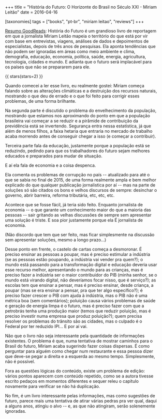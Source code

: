 +++
title = "História do Futuro: O Horizonte do Brasil no Século XXI - Miriam Leitão"
date = 2016-04-16

[taxonomies]
tags = ["books", "pt-br", "miriam leitao", "reviews"]
+++

[Resumo GoodReads](https://www.goodreads.com/book/show/25855630-hist-ria-do-futuro):
História do Futuro é um grandioso livro de reportagem em que a jornalista
Míriam Leitão mapeia o território do que está por vir com base em
entrevistas, viagens, análises de dados e depoimentos de especialistas,
depois de três anos de pesquisas. Ela aponta tendências que não podem ser
ignoradas em áreas como meio ambiente e clima, demografia, educação,
economia, política, saúde, energia, agricultura, tecnologia, cidades e mundo.
E adianta que o futuro será implacável para os países que não se prepararem
para ele.

<!-- more -->

{{ stars(stars=2) }}

Quando comecei a ler esse livro, eu realmente gostei: Miriam começa falando
sobre as alterações climáticas e a destruição dos recursos naturais, mostrando
o que deu de errado e o que foi feito para corrigir esses problemas, de uma
forma brilhante.

Na segunda parte é discutido o problema do envelhecimento da população,
mostrando que estamos nos aproximando do ponto em que a população brasileira
vai começar a se reduzir e a pirâmide de contribuição da previdência está se
invertendo. Segurança entra nessa estatística, já que além de menos filhos, a
faixa hetaria que entraria no mercado de trabalho acaba morrendo antes de
conseguir chegar a isso (e começar a contribuir).

Terceira parte fala da educação, justamente porque a população está se
reduzindo, pedindo para que os trabalhadores do futuro sejam melhores educados
e preparados para mudar de situação.

E aí ela fala de economia e a coisa despenca.

Ela comenta os problemas de corrupção no país -- atualizado para até o que se
sabia no final de 2015, de uma forma realmente ampla e bem melhor explicado do
que qualquer publicação jornalistica por aí -- mas na parte de soluções só são
citados os bons e velhos discursos de sempre: desinchar o governo, abrir
barreira, reforma tributária, etc, etc, etc.

Acontece que se fosse fácil, já teria sido feito. Enquanto jornalista de
economia -- o que garante um conhecimento maior do que a maioria das pessoas
-- sair gritando as velhas discussões de sempre sem apresentar uma solução é
triste. E soa pior justamente porque ela É jornalista de economia.

(Não discordo que tem que ser feito, mas ficar simplesmente na discussão sem
apresentar soluções, mesmo a longo prazo...)

Desse ponto em frente, o castelo de cartas começa a desmoronar. É preciso
ensinar as pessoas a poupar, mas é preciso estimular a indústria (se as
pessoas estão poupando, a indústria vai vender pra quem?); o mundo está
passando para a transformação digital e educação deveria usar esse recurso
melhor, apresentando o mundo para as crianças, mas é preciso fazer a indústria
ser o maior contribuidor do PIB (minha senhor, se o mundo está virando
digital, não deveríamos focar nisso, que é serviço?); as escolas tem que
ensinar a pensar, mas é preciso ensinar, desde criança, a poupar (mas se era
ensinar a pensar, pra que ter algo específico?); é preciso fazer crescer o PIB
com ajuda à indústria, mas o PIB não é uma métrica boa (sem comentários);
poluição causa vários problemas de saúde e geração de energia limpa é o
futuro, mas é preciso fazer com que a petrobrás tenha uma produção maior
(temos que reduzir poluição, mas é preciso investir numa empresa que produz
poluição?); quem precisa resolver os problemas do trânsito são as cidades, mas
o culpado é o Federal por ter reduzido IPI... E por aí vai.

Não que o livro não seja interessante pela quantidade de informações
existentes. O problema é que, numa tentativa de mostrar caminhos para o Brasil
do futuro, Miriam acaba sugerindo fazer coisas dispersas. É como perguntar
para alguém como chegar num restaurante e essa pessoa dizer que deve-se pegar
a direita e a esquerda ao mesmo tempo. Simplesmente, não é possível.

Fora as questões lógicas do conteúdo, existe um problema de edição: vários
pontos aparecem com conteúdo repetido, como se a autora tivesse escrito
pedaços em momentos diferentes e sequer releu o capítulo novamente para
verificar se não há duplicação.

No fim, é um livro interessante pelas informações, mas como sugestões de
futuro, parece mais uma tentativa de atirar várias pedras pra ver qual, daqui
a alguns anos, atingiu o alvo -- e, as que não atingiram, serão solenemente
ignoradas.
